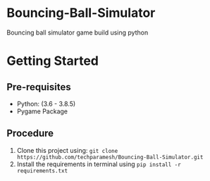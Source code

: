 # Bouncing-Ball-Simulator
Bouncing ball simulator game build using python
# Getting Started
## Pre-requisites
* Python: (3.6 - 3.8.5)
* Pygame Package

## Procedure
1) Clone this project using:
 `git clone https://github.com/techparamesh/Bouncing-Ball-Simulator.git `
2) Install the requirements in terminal using 
 `pip install -r requirements.txt`
